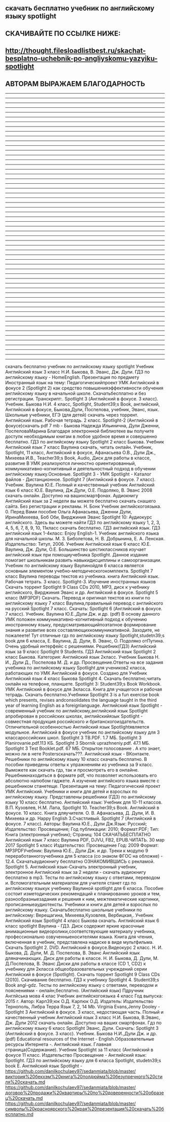 скачать бесплатно учебник по английскому языку spotlight
--------------------------------------------------
СКАЧИВАЙТЕ ПО ССЫЛКЕ НИЖЕ:
--------------------------------------------------
http://thought.filesloadlistbest.ru/skachat-besplatno-uchebnik-po-angliyskomu-yazyiku-spotlight
--------------------------------------------------
АВТОРАМ ВЫРАЖАЕМ БЛАГОДАРНОСТЬ
--------------------------------------------------
--------------------------------------------------
--------------------------------------------------
--------------------------------------------------
--------------------------------------------------
--------------------------------------------------
--------------------------------------------------
--------------------------------------------------
--------------------------------------------------
--------------------------------------------------
--------------------------------------------------
--------------------------------------------------
--------------------------------------------------
--------------------------------------------------
--------------------------------------------------
--------------------------------------------------
--------------------------------------------------
--------------------------------------------------
--------------------------------------------------
--------------------------------------------------
--------------------------------------------------
--------------------------------------------------
--------------------------------------------------
--------------------------------------------------
--------------------------------------------------
--------------------------------------------------
--------------------------------------------------
--------------------------------------------------
--------------------------------------------------
--------------------------------------------------
--------------------------------------------------
--------------------------------------------------
--------------------------------------------------
--------------------------------------------------
--------------------------------------------------
--------------------------------------------------
--------------------------------------------------
--------------------------------------------------
--------------------------------------------------
--------------------------------------------------
--------------------------------------------------
--------------------------------------------------
--------------------------------------------------
--------------------------------------------------
--------------------------------------------------
--------------------------------------------------
--------------------------------------------------
--------------------------------------------------
--------------------------------------------------
--------------------------------------------------
--------------------------------------------------
--------------------------------------------------
--------------------------------------------------
--------------------------------------------------
--------------------------------------------------
--------------------------------------------------
--------------------------------------------------
--------------------------------------------------
скачать бесплатно учебник по английскому языку spotlight Учебник Английский язык 3 класс Н.И. Быкова, В. Эванс, Дж. Дули. ГДЗ по английскому языку - HomeEnglish. Презентация по предмету Иностранный язык на тему: Педагогическийпроект УМК Английский в фокусе 2 (Spotlight 2) как средство повышенияэффективности обучения английскому языку в начальной школе. Скачатьбесплатно и без регистрации.  Транскрипт:. Spotlight 3 (Английский в фокусе. 3 класс). Учебник. Быкова Н.И. 4 класс, Spotlight, Student39;s Book, английский, Английский в фокусе, Быкова,Дули, Поспелова, учебник, Эванс, язык. Школьные учебники, ЕГЭ (для детей) скачать через торрент. Английский язык. Рабочая тетрадь. 2 класс. Spotlight-2 (Английский в фокусе)скачать pdf 7 mb - Быкова Надежда Ильинична, Дули Дженни, ПоспеловаМарина  Благодаря электронной библиотеке  вы получите доступк необходимым книгам в любое удобное время и совершенно бесплатно. ГДЗ по английскому языку Spotlight 2 класс Быкова. Учебник Английский язык 7 класс Ваулина скачать, читать онлайн. Учебник, Spotlight, 11 класс, Английский в фокусе, Афанасьева О.В., Дули Дж., Михеева И.В., Teacher39;s Book, Audio, Диск для работы в классе, развитие В УМК реализуются личностно ориентированный, коммуникативно-когнитивный и деятельностный подход в обучении английскому языку.Основные. Spotlight 3 - УМК Spotlight - Каталог файлов - Дистанционное. Spotlight 7 (Английский в фокусе. 7 класс). Учебник. Ваулина Ю.Е. Полный и качественный учебник Английский язык 6 класс Ю.Е. Ваулина, Дж.Дули, О.Е. Подоляко, В. Эванс 2008 скачать онлайн. Доступно на вашихсмартфонах.
Аудиокнигу Английский язык за 2 недели вы можете бесплатно скачать снашего сайта. Без регистрации и рекламы.  Н. Бонк Учебник английскогоязыка. 0. Перед Вами пособие  Ольга Афанасьева, Дженни Дули, ИринаМихеева, Боб Оби, Вирджиния Эванс Spotlight 10: Аудиокурс английского. Здесь вы можете найти ГДЗ по английскому языку 1, 2, 3, 4, 5, 6, 7, 8, 9, 10, 11класс скачать бесплатно. ГДЗ английский язык.  ГДЗ английский язык 1-4класс: Enjoy English-1. Учебник английского языка для начальной школы. М. З. Биболетова, Н. В. Добрынина, Е. А. Ленская. Издательство: Титул, 2006. Учебник Английский язык 6 класс Ю.Е. Ваулина, Дж. Дули, О.Е. Большинство шестиклассников изучает английский язык при помощиучебника Spotlight. Данное издание помогает школьникам развить навыкидисциплины и самоорганизации. Учебник по английскому языку Ваулинойдля 6 класса является основным элементом учебно-методическогокомплекта. Spotlight 7 класс Ваулина переводы текстов из учебника. книга Английский язык. Рабочая тетрать. 3 класс. Spotlight-3. Изучение иностранных языков  Скачать торрент Spotlight 9 Class CDs 2010, MP3, диск к учебнику английского, Вирджиния Эванс и др. Английский в фокусе. Spotlight 5 класс (МР3PDF)  Скачать. Перевод и оригинал текстов из книги по английскому языку 7 класс Ваулина,правильный перевод с английского на русский Spotlight 7 класс. Скачать: Spotlight 6 (Английский в фокусе. 7 класс). Учебник. Ваулина Ю.Е.,Дули Дж. и др. (pdf)  В основу данного УМК положен коммуникативно-когнитивный подход к обучению иностранному языку, предусматривающийпоэтапное формирование знания и развитие всех составляющихкоммуникативной. Заходите, не пожалеете! Тут отличные гдз по английскому языку Spotlight,studetn39;s book для 6 класса, Е. Ваулина, Д. Дули, В. Эванс, О. Подоляко отПутина. Очень удобный интерфейс с решениями. Решебник(ГДЗ) Английский язык за 9 класс Spotlight 9 Students. ГДЗ Английский язык Spotlight 2 класс Быкова. Категория: Английский язык 2класс. Учебник Быкова Н. И., Дули Д., Поспелова М. Д. и др. Просвещение.Ответы на все задания учебника по английскому языку Spotlight для учеников2 класса, работающих по УМК Английский в фокусе. Создано для
Учебник Английский язык 4 класс Быкова Spotlight 4. Скачать бесплатно,читать онлайн на телефоне, планшете. Spotlight 3: Student39;s Book  Workbook. УМК Английский в фокусе для 3класса. Книга для учащегося и рабочая тетрадь. Скачать бесплатно.Учебники  Spotlight 3 is a fun exercise book which presents, revises andconsolidates the language taught in the third year of learning English as a foreignlanguage. Английский язык Spotlight - современный учебник по английскому,английский язык Spotlight апробирован в российских школах, английскийязык Spotlight - совместная продукция российского и британскогоиздательств. Отличительной особенностью Английский язык Spotlightявляется модульное. Английский в фокусе  учебник по английскому языку для 3 классароссийских школ.  Spotlight 3 TB.PDF. 1.7 МБ. Spotlight 3 Planirovanie.pdf.113 КБ. Spotlight 3 Sbornik uprazhneniy.pdf. 47.1 МБ. Spotlight 3 Test Booklet.pdf. 67 МБ. Открытое голосование . А кто знает, можно ли в нете Postersскачать???. Английский язык - ВКонтакте. Решебники по английскому языку 10 класс скачать бесплатно. В пособии приведены ответы к упражнениям из учебника за 9 класс. Выможете как скачать гдз, так и просмотреть его в онлайне. Решебникнаходиться в формате pdf, что позволяет использовать его абсолютно налюбом гаджете. А изучение английского языка вместе с решебником станетеще. Презентация на тему: Педагогический проект УМК Английский. Учебники и книги для детей и взрослых по английскому языку. Представлены решебники (ГДЗ) по английскому языку 10 класс бесплатно. Английский язык: Учебник для 10-11 классов. В.П. Кузовлев, Н.М. Лапа, Spotlight 10. Teacher39;s Book. Английский в фокусе. 10 класс. Книга дляучителя. О. В. Афанасьева, Д. Дули, И. В. Михеева и др. Happy English 3.Счастливый. Spotlight 7 (Английский в фокусе. 7 класс). Авторы: Ваулина Ю.Е., Дули Дж.Язык: Русский; Издательство: Просвещение; Год публикации: 2010; Формат:PDF; Тип: Книга (электронный учебник); Страниц: 104  СКАЧАТЬБЕСПЛАТНО Английский язык 7 класс Ваулина PDF, DJVU, FB2, EPUB.ЧИТАТЬ. 30 мар 2017  Spotlight 5 класс Издательство: Просвещение Год: 2009 Формат: МР3PDFУчебник: Ваулина Ю.Е., Дули Дж. и др.  Треки к модулю 9 переработанногоучебника для 5 класса (со знаком ФГОС на обложке) - 12.4. Скачатьаудиокнигу бесплатно ОЗНАКОМИВШИСЬ с рекламой. Spotlight 5. Английский язык-Скачать электронный учебник, электронное
Английский язык за 2 недели - скачать аудиокнигу бесплатно в mp3. Тесты по английскому языку с ответами, переводом и. Вспомогательным материалом для учителя станет гдз по английскому языкук учебнику Ваулиной spotlight для 6 класса. Пособие состоит изметодических рекомендаций к планированию уроков и тем, разнообразныезадания и решения к ним, межтематические картинки, прописанныеаудиотексты. Учебники и книги для детей и взрослых по английскому языку. Скачатьбесплатно школьные учебники по английскому: Верещагина, Михеева,Кузовлев, Вербицкая,. Учебник Английский язык Spotlight 4 класс Быкова скачать. Английский язык 6 класс spotlight Ваулина - ГДЗ. Диск содержит яркие красочные анимационные видеоролики,соответствующие материалу учебника, профессионально озвученныеносителями языка. Книга для чтения, включенная в учебник, представлена надиске в виде мультфильма. Скачать Spotlight 2. DVD.  Английский в фокусе.Видеокурс 2 класс. Н. И. Быкова, Д. Дули, М. Д. Поспелова, В. Эванс Английский язык дляначинающих. Диск для работы в классе. Н. И. Быкова, Д. Дули, М. Д.Поспелова, В. Эванс Диски для работы в классе (СD 1, CD2) к учебнику для 2класса общеобразовательных учреждений серии Английский в фокусе (Spotlight). Скачать торрент Spotlight 9 Class CDs (2010). Скачивание бесплатно. ГДЗ к учебнику Spotlight 4. Student39;s Book  angl-gdz. Тесты по английскому языку с ответами, переводом и пояснениями - онлайн,бесплатно. (Английский язык) Пдручник Англйська мова 4 клас  Учебник английскогоязыка 4 класс Год выпуска: 2015 г. Автор: Карп39;юк О.Д.  Карпюк О.Д. Издатель: Издательство Тернополь, Либра Терра Язык 7, 2, 14 Mb. Virginia Evans,Jenny Dooley - Spotlight 3  Английский в фокусе. 3 класс, недостающая часть. Полный и качественный учебник Английский язык 3 класс Н.И. Быкова, В.Эванс, Дж. Дули 2012 скачать онлайн. Доступно на ваших смартфонах.
Гдз по английскому языку 6 класс Spotlight Эванс, Дули. Скачать: Spotlight 3 (Английский в фокусе. 3 класс). Учебник. Быкова Н.И.,Дули Дж. и др. (pdf)  Educational resources of the Internet - English.Образовательные ресурсы Интернета -. Английский язык. Главная страница(Содержание). Учебник Spotlight за 11 класс (Английский в фокусе 11 класс. Издательство Просвещение - Английский язык: Spotlight. ГДЗ по английскому языку для 6 класса Spotlight, studetn39;s book Е. Английский язык Spotlight -
https://github.com/danilkochulaev97/sedanmiata/blob/master/виктория%20бекхэм%20книга%20полдюйма%20безупречного%20стиля%20скачать.md
https://github.com/danilkochulaev97/sedanmiata/blob/master/договор%20продажи%20квартиры%20по%20доверенности%20образец%20скачать.md
https://github.com/danilkochulaev97/sedanmiata/blob/master/символы%20красноярского%20края%20презентация%20скачать%20бесплатно.md
